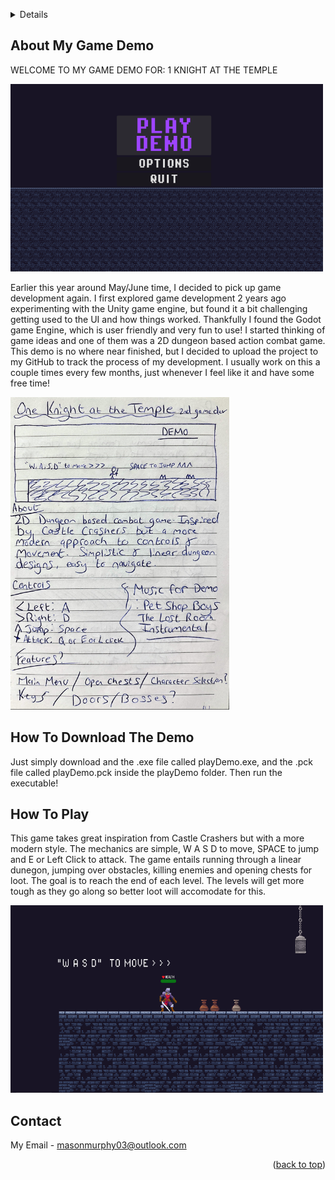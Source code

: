 
<a id="readme-top"></a>


<details>
  <ol>
    <li>
      <a href="#about-my-game-demo">About My Game Demot</a>
    </li>
    <li><a href="#how-to-download-the-demo">How To Download The Demo</a></li>
    <li><a href="#how-to-play">How To Play</a></li>
    <li><a href="#contact">Contact</a></li>
  </ol>
</details>



<!-- ABOUT MY GAME DEMO -->
## About My Game Demo

WELCOME TO MY GAME DEMO FOR: 1 KNIGHT AT THE TEMPLE

<img src="readmeimages/mainmenu.PNG" alt="Main Menu" width="500" height="300" >
 
Earlier this year around May/June time, I decided to pick up game development again. I first explored game development 2 years ago experimenting with the Unity game engine,
but found it a bit challenging getting used to the UI and how things worked. Thankfully I found the Godot game Engine, which is user friendly and very fun to use! I started thinking
of game ideas and one of them was a 2D dungeon based action combat game. This demo is no where near finished, but I decided to upload the project to my GitHub to track the process 
of my development. I usually work on this a couple times every few months, just whenever I feel like it and have some free time!

<img src="readmeimages/idea.PNG" alt="Main Menu" width="350" height="500" >


<!-- HOW TO DOWNLOAD THE DEMO -->
## How To Download The Demo

Just simply download and the .exe file called playDemo.exe, and the .pck file called playDemo.pck inside the playDemo folder. Then run the executable!


<!-- HOW TO PLAY -->
## How To Play

This game takes great inspiration from Castle Crashers but with a more modern style. The mechanics are simple, W A S D to move, SPACE to jump and E or Left Click to attack. The game
entails running through a linear dunegon, jumping over obstacles, killing enemies and opening chests for loot. The goal is to reach the end of each level. The levels will get more tough as they go along
so better loot will accomodate for this. 

<img src="readmeimages/gameplay.PNG" alt="Gameplay" width="500" height="300">


<!-- CONTACT -->
## Contact

My Email - masonmurphy03@outlook.com

<p align="right">(<a href="#readme-top">back to top</a>)</p>
